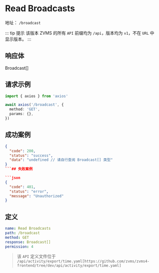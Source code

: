 # Read Broadcasts<Badge type="info" text="GET" />

地址： `/broadcast`

::: tip 提示
该版本 ZVMS 的所有 `API` 前缀均为 `/api`，版本均为 `v1`，不在 `URL` 中显示版本。
:::

## 响应体

Broadcast[]

## 请求示例

```typescript
import { axios } from 'axios'

await axios('/broadcast', {
  method: 'GET',
  params: {},
})
```

## 成功案例

````json
{
  "code": 200,
  "status": "success",
  "data": "undefined // 请自行查阅 Broadcast[] 类型"
}
```## 失败案例

```json
{
  "code": 401,
  "status": "error",
  "message": "Unauthorized"
}
````

## 定义

```yaml
name: Read Broadcasts
path: /broadcast
method: GET
response: Broadcast[]
permission: 4
```

> 该 `API` 定义文件位于 `/api/activity/export/time.yaml[https://github.com/zvms/zvms4-frontend/tree/dev/api/activity/export/time.yaml]`
